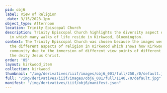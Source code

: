 ```yaml
---
pid: obj6
label: View of Religion
_date: 3/15/2023-1pm
object_type: Afternoon
location: Trinity Episcopal Church
description: Trinity Episcopal Church highlights the diversity aspect of Kirkwood,
  in which many walks of life reside in Kirkwood, Bloomington.
context: The Trinity Episcopal Church was chosen because the images were highlighting
  the different aspects of religion in Kirkwood which shows how Kirkwood is a diverse
  community due to the immersion of different view points of different aspects of
  the deity Jesus Christ.
order: '05'
layout: kirkwood_item
collection: kirkwood
thumbnail: "/img/derivatives/iiif/images/obj6_001/full/250,/0/default.jpg"
full: "/img/derivatives/iiif/images/obj6_001/full/1140,/0/default.jpg"
manifest: "/img/derivatives/iiif/obj6/manifest.json"
---
```

